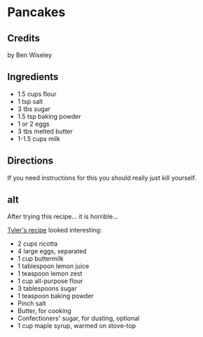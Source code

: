 # Pancakes 

## Credits

by Ben Wiseley

## Ingredients

- 1.5 cups flour
- 1 tsp salt
- 3 tbs sugar
- 1.5 tsp baking powder
- 1 or 2 eggs
- 3 tbs melted butter
- 1-1.5 cups milk

## Directions

If you need instructions for this you should really just kill yourself.

## alt

After trying this recipe... it is horrible...

[Tyler's recipe](http://www.foodnetwork.com/food/recipes/recipe/0,,FOOD_9936_37273,00.html?rsrc=search "http://www.foodnetwork.com/food/recipes/recipe/0,,FOOD 9936 37273,00.html?rsrc=search") looked interesting:

- 2 cups ricotta
- 4 large eggs, separated
- 1 cup buttermilk
- 1 tablespoon lemon juice
- 1 teaspoon lemon zest
- 1 cup all-purpose flour
- 3 tablespoons sugar
- 1 teaspoon baking powder
- Pinch salt
- Butter, for cooking
- Confectioners' sugar, for dusting, optional
- 1 cup maple syrup, warmed on stove-top

